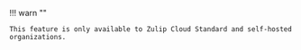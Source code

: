 !!! warn ""

    This feature is only available to Zulip Cloud Standard and self-hosted organizations.
